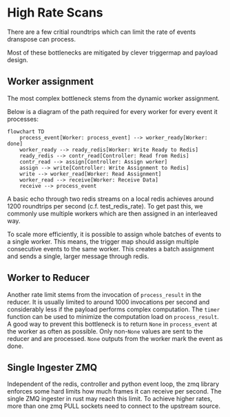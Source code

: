 # High Rate Scans

There are a few critial roundtrips which can limit the rate of events dranspose can process.

Most of these bottlenecks are mitigated by clever triggermap and payload design.


## Worker assignment

The most complex bottleneck stems from the dynamic worker assignment.

Below is a diagram of the path required for every worker for every event it processes:
```mermaid
flowchart TD
    process_event[Worker: process_event] --> worker_ready[Worker: done]
    worker_ready --> ready_redis[Worker: Write Ready to Redis]
    ready_redis --> contr_read[Controller: Read from Redis]
    contr_read --> assign[Controller: Assign worker]
    assign --> write[Controller: Write Assignment to Redis]
    write --> worker_read[Worker: Read Assignment]
    worker_read --> receive[Worker: Receive Data]
    receive --> process_event
```

A basic echo through two redis streams on a local redis achieves around 1200 roundtrips per second (c.f. test_redis_rate).
To get past this, we commonly use multiple workers which are then assigned in an interleaved way.

To scale more efficiently, it is possible to assign whole batches of events to a single worker.
This means, the trigger map should assign multiple consecutive events to the same worker.
This creates a batch assignment and sends a single, larger message through redis.

## Worker to Reducer

Another rate limit stems from the invocation of `process_result` in the reducer. It is usually limited to around 1000 invocations per second and considerably less if the payload performs complex computation. The `timer` function can be used to minimize the computation load on `process_result`.
A good way to prevent this bottleneck is to return `None` in `process_event` at the worker as often as possible.
Only non-`None` values are sent to the reducer and are processed. `None` outputs from the worker mark the event as done.

## Single Ingester ZMQ

Independent of the redis, controller and python event loop, the zmq library enforces some hard limits how much frames it can receive per second.
The single ZMQ ingester in rust may reach this limit. To achieve higher rates, more than one zmq PULL sockets need to connect to the upstream source.
